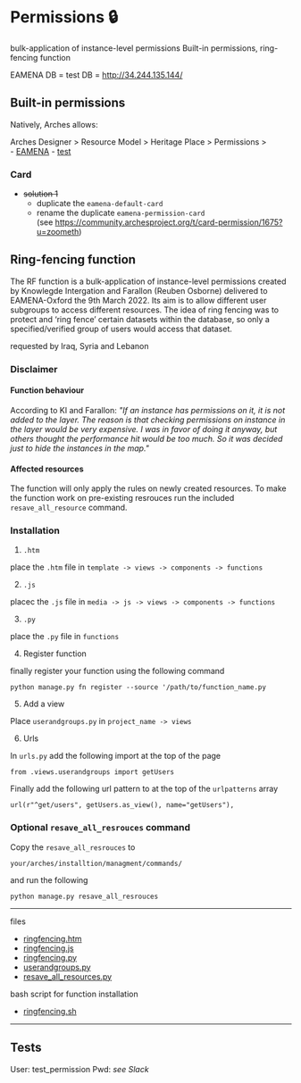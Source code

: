 # Permissions 🔒

bulk-application of instance-level permissions
Built-in permissions, ring-fencing function

EAMENA DB = 
test DB = http://34.244.135.144/

## Built-in permissions

Natively, Arches allows:

Arches Designer > Resource Model > Heritage Place > Permissions >   
    - [EAMENA](https://database.eamena.org/en/graph_designer/34cfe98e-c2c0-11ea-9026-02e7594ce0a0)
    - [test](http://34.244.135.144/graph_designer/34cfe98e-c2c0-11ea-9026-02e7594ce0a0)

### Card

* ~~solution 1~~
    - duplicate the `eamena-default-card`  
    - rename the duplicate `eamena-permission-card`  
(see https://community.archesproject.org/t/card-permission/1675?u=zoometh)
## Ring-fencing function

The RF function is a bulk-application of instance-level permissions created by Knowlegde Intergation and Farallon (Reuben Osborne) delivered to EAMENA-Oxford the 9th March 2022. Its aim is to allow different user subgroups to access different resources. The idea of ring fencing was to protect and ‘ring fence’ certain datasets within the database, so only a specified/verified group of users would access that dataset.

requested by Iraq, Syria and Lebanon

### Disclaimer

#### Function behaviour

According to KI and Farallon: *"If an instance has permissions on it, it is not added to the layer. The reason is that checking permissions on instance in the layer would be very expensive. I was in favor of doing it anyway, but others thought the performance hit would be too much. So it was decided just to hide the instances in the map."*

#### Affected resources

The function will only apply the rules on newly created resources. To make the function work on pre-existing resrouces run the included `resave_all_resource` command.

### Installation

1. `.htm` 

place the `.htm` file in `template -> views -> components -> functions`

2. `.js`

placec the `.js` file in `media -> js -> views -> components -> functions`

3. `.py`

place the `.py` file in `functions`

4. Register function

finally register your function using the following command

```
python manage.py fn register --source '/path/to/function_name.py
```

5. Add a view

Place `userandgroups.py` in `project_name -> views`

6. Urls

In `urls.py` add the following import at the top of the page
```
from .views.userandgroups import getUsers
```
Finally add the following url pattern to at the top of the `urlpatterns` array
```
url(r"^get/users", getUsers.as_view(), name="getUsers"),
```

### Optional `resave_all_resrouces` command

Copy the `resave_all_resrouces` to 
```
your/arches/installtion/managment/commands/
```

and run the following 
```
python manage.py resave_all_resrouces
```

---

files

* [ringfencing.htm](https://github.com/eamena-oxford/eamena-arches-dev/blob/main/functions/ring-fencing/files/ringfencing.htm)
* [ringfencing.js](https://github.com/eamena-oxford/eamena-arches-dev/blob/main/functions/ring-fencing/files/ringfencing.js)
* [ringfencing.py](https://github.com/eamena-oxford/eamena-arches-dev/blob/main/functions/ring-fencing/files/ringfencing.py)
* [userandgroups.py](https://github.com/eamena-oxford/eamena-arches-dev/blob/main/functions/ring-fencing/files/userandgroups.py)
* [resave_all_resources.py](https://github.com/eamena-oxford/eamena-arches-dev/blob/main/functions/ring-fencing/files/resave_all_resources.py)

bash script for function installation

* [ringfencing.sh](https://github.com/eamena-oxford/eamena-arches-dev/tree/main/functions/ring-fencing/ringfencing.sh)

---

## Tests


User: test_permission
Pwd: *see Slack* 
